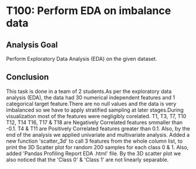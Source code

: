 # T100: Perform EDA on imbalance data

## Analysis Goal
Perform Exploratory Data Analysis (EDA) on the given dataset.

## Conclusion
This task is done in a team of 2 students.As per the exploratory data analysis (EDA), the data had 30 numerical independent features and 1 categorical target feature.There are no null values and the data is very imbalanced so we have to apply stratified sampling at later stages.During visualization most of the features were negligibly corelated. T1, T3, T7, T10 T12, T14 T16, T17 & T18 are Negatively Correlated features smmaller than -0.1. T4 & T11 are Positively Correlated features greater than 0.1. Also, by the end of the analysis we applied univariate and multivariate analysis.
Added a new function 'scatter_3d' to call 3 features from the whole column list, to print the 3D Scatter plot for random 200 samples for each class 0 & 1.
Also, added 'Pandas Profiling Report EDA .html' file. By the 3D scatter plot we also noticed that the 'Class 0' & 'Class 1' are not linearly separable.
